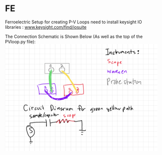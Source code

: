 # FE
 Ferroelectric Setup for creating P-V Loops
 need to install keysight IO libraries : www.keysight.com/find/iosuite
 
 The Connection Schematic is Shown Below (As well as the top of the PVloop.py file):
 ![PV Connection Schematic](<PV Connection Schematic.png>)
 
